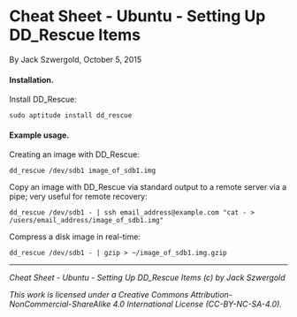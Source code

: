 # Cheat Sheet - Ubuntu - Setting Up DD_Rescue Items

By Jack Szwergold, October 5, 2015

#### Installation.

Install DD_Rescue:

    sudo aptitude install dd_rescue

#### Example usage.

Creating an image with DD_Rescue:

    dd_rescue /dev/sdb1 image_of_sdb1.img

Copy an image with DD_Rescue via standard output to a remote server via a pipe; very useful for remote recovery:

    dd_rescue /dev/sdb1 - | ssh email_address@example.com "cat - > /users/email_address/image_of_sdb1.img"

Compress a disk image in real-time:

    dd_rescue /dev/sdb1 - | gzip > ~/image_of_sdb1.img.gzip

***

*Cheat Sheet - Ubuntu - Setting Up DD_Rescue Items (c) by Jack Szwergold*

*This work is licensed under a Creative Commons Attribution-NonCommercial-ShareAlike 4.0 International License (CC-BY-NC-SA-4.0).*